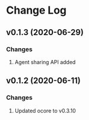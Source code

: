 # Change Log

## v0.1.3 (2020-06-29)

### Changes
1. Agent sharing API added


## v0.1.2 (2020-06-11)

### Changes
1. Updated ocore to v0.3.10
